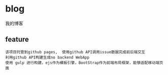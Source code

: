 # blog
我的博客

## feature
```
该项目托管到github pages,  使用github API调用issue数据完成前后端交互
利用github API构建生成no backend WebApp
使用 gulp 进行构建，ejs作为模板引擎，BootStrap作为前端布局框架，能够适配移动端页面
``` 

